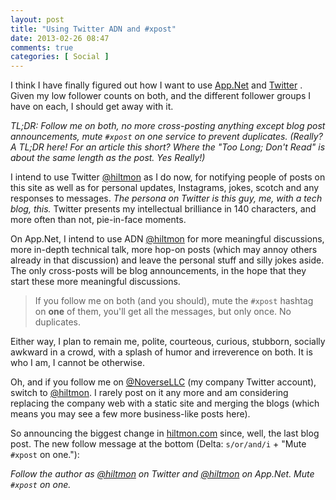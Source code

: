 ```yaml
---
layout: post
title: "Using Twitter ADN and #xpost"
date: 2013-02-26 08:47
comments: true
categories: [ Social ]
---
```


I think I have finally figured out how I want to use [App.Net](http://alpha.app.net/hiltmon) and [Twitter](http://twitter.com/hiltmon) . Given my low follower counts on both, and the different follower groups I have on each, I should get away with it.

*TL;DR: Follow me on both, no more cross-posting *anything* except blog post announcements, mute `#xpost` on one service to prevent duplicates. <span class="light">(Really? A TL;DR here! For an article this short? Where the "Too Long; Don't Read" is about the same length as the post. Yes Really!)</span>*

I intend to use Twitter [@hiltmon](http://twitter.com/hiltmon) as I do now, for notifying people of posts on this site as well as for personal updates, Instagrams, jokes, scotch and any responses to messages. *The persona on Twitter is this guy, me, with a tech blog, this.* Twitter presents my intellectual brilliance in 140 characters, and more often than not, pie-in-face moments.

On App.Net, I intend to use ADN [@hiltmon](http://alpha.app.net/hiltmon) for more meaningful discussions, more in-depth technical talk, more hop-on posts (which may annoy others already in that discussion) and leave the personal stuff and silly jokes aside. The only cross-posts will be blog announcements, in the hope that they start these more meaningful discussions.

> If you follow me on both (and you should), mute the `#xpost` hashtag on **one** of them, you'll get all the messages, but only once. No duplicates.

Either way, I plan to remain me, polite, courteous, curious, stubborn, socially awkward in a crowd, with a splash of humor and irreverence on both. It is who I am, I cannot be otherwise.

Oh, and if you follow me on [@NoverseLLC](http://twitter.com/noversellc) (my company Twitter account), switch to [@hiltmon](http://alpha.app.net/hiltmon). I rarely post on it any more and am considering replacing the company web with a static site and merging the blogs (which means you may see a few more business-like posts here).

So announcing the biggest change in [hiltmon.com](http://www.hiltmon.com) since, well, the last blog post. The new follow message at the bottom <span class="light">(Delta: `s/or/and/i` + "Mute `#xpost` on one.")</span>:

*Follow the author as [@hiltmon](http://twitter.com/hiltmon) on Twitter and [@hiltmon](http://alpha.app.net/hiltmon) on App.Net. Mute `#xpost` on one.*